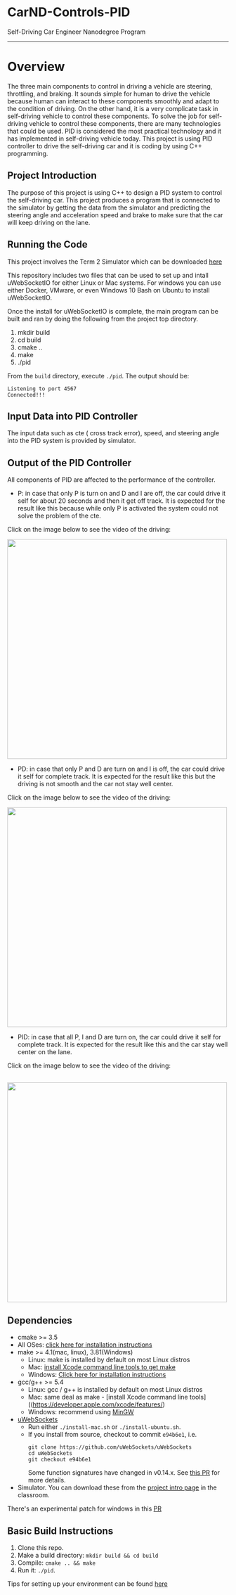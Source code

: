 # CarND-Controls-PID
Self-Driving Car Engineer Nanodegree Program

---
# Overview

The three main components to control in driving a vehicle are steering, throttling, and braking. It sounds simple for human to drive the vehicle because human can interact to these components smoothly and adapt to the condition of driving. On the other hand, it is a very complicate task in self-driving vehicle to control these components. To solve the job for self-driving vehicle to control these components, there are many technologies that could be used. PID is considered the most practical technology and it has implemented in self-driving vehicle today. This project is using PID controller to drive the self-driving car and it is coding by using C++ programming.

## Project Introduction
The purpose of this project is using C++ to design a PID system to control the self-driving car. This project produces a program that is connected to the simulator by getting the data from the simulator and predicting the steering angle and acceleration speed and brake to make sure that the car will keep driving on the lane. 

## Running the Code
This project involves the Term 2 Simulator which can be downloaded [here](https://github.com/udacity/self-driving-car-sim/releases)

This repository includes two files that can be used to set up and intall uWebSocketIO for either Linux or Mac systems. For windows you can use either Docker, VMware, or even Windows 10 Bash on Ubuntu to install uWebSocketIO.

Once the install for uWebSocketIO is complete, the main program can be built and ran by doing the following from the project top directory.

1. mkdir build
2. cd build
3. cmake ..
4. make
5. ./pid

From the `build` directory, execute `./pid`. The output should be:

```
Listening to port 4567
Connected!!!
```

## Input Data into PID Controller

The input data such as cte ( cross track error), speed, and steering angle into the PID system is provided by simulator.

## Output of the PID Controller

All components of PID are affected to the performance of the controller.

- P: in case that only P is turn on and D and I are off, the car could drive it self for about 20 seconds and then it get off track. It is expected for the result like this because while only P is activated the system could not solve the problem of the cte.

Click on the image below to see the video of the driving:

<a href="https://youtu.be/0tfK9QU9omE"><img src="https://github.com/loynin/SDND-09-PID-Control-Project/blob/master/images/image1.png" width="500px"/></a>

- PD: in case that only P and D are turn on and I is off, the car could drive it self for complete track. It is expected for the result like this but the driving is not smooth and the car not stay well center.

Click on the image below to see the video of the driving:

<a href="https://youtu.be/5XadeIqMy1Q"><img src="https://github.com/loynin/SDND-09-PID-Control-Project/blob/master/images/image2.png" width="500px"/></a>

- PID: in case that all P, I and D are turn on, the car could drive it self for complete track. It is expected for the result like this and the car stay well center on the lane.

Click on the image below to see the video of the driving:

<a href="https://youtu.be/5kR8-0AnkUM"><img src="https://github.com/loynin/SDND-09-PID-Control-Project/blob/master/images/image3.png" width="500px"/></a>
---

## Dependencies

* cmake >= 3.5
 * All OSes: [click here for installation instructions](https://cmake.org/install/)
* make >= 4.1(mac, linux), 3.81(Windows)
  * Linux: make is installed by default on most Linux distros
  * Mac: [install Xcode command line tools to get make](https://developer.apple.com/xcode/features/)
  * Windows: [Click here for installation instructions](http://gnuwin32.sourceforge.net/packages/make.htm)
* gcc/g++ >= 5.4
  * Linux: gcc / g++ is installed by default on most Linux distros
  * Mac: same deal as make - [install Xcode command line tools]((https://developer.apple.com/xcode/features/)
  * Windows: recommend using [MinGW](http://www.mingw.org/)
* [uWebSockets](https://github.com/uWebSockets/uWebSockets)
  * Run either `./install-mac.sh` or `./install-ubuntu.sh`.
  * If you install from source, checkout to commit `e94b6e1`, i.e.
    ```
    git clone https://github.com/uWebSockets/uWebSockets 
    cd uWebSockets
    git checkout e94b6e1
    ```
    Some function signatures have changed in v0.14.x. See [this PR](https://github.com/udacity/CarND-MPC-Project/pull/3) for more details.
* Simulator. You can download these from the [project intro page](https://github.com/udacity/self-driving-car-sim/releases) in the classroom.

There's an experimental patch for windows in this [PR](https://github.com/udacity/CarND-PID-Control-Project/pull/3)

## Basic Build Instructions

1. Clone this repo.
2. Make a build directory: `mkdir build && cd build`
3. Compile: `cmake .. && make`
4. Run it: `./pid`. 

Tips for setting up your environment can be found [here](https://classroom.udacity.com/nanodegrees/nd013/parts/40f38239-66b6-46ec-ae68-03afd8a601c8/modules/0949fca6-b379-42af-a919-ee50aa304e6a/lessons/f758c44c-5e40-4e01-93b5-1a82aa4e044f/concepts/23d376c7-0195-4276-bdf0-e02f1f3c665d)



